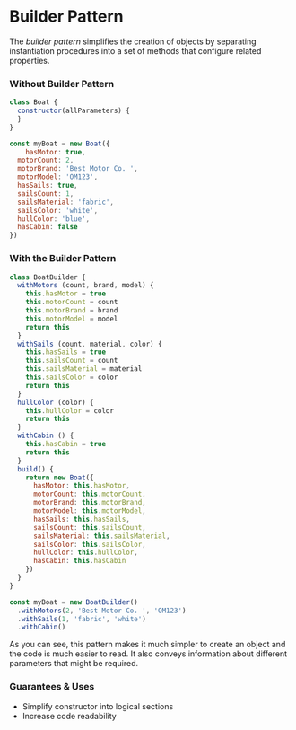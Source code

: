 # Builder Pattern

The *builder pattern* simplifies the creation of objects by separating instantiation procedures into a set of methods that configure related properties.

### Without Builder Pattern

```jsx
class Boat {
  constructor(allParameters) {
  }
}

const myBoat = new Boat({
	hasMotor: true,
  motorCount: 2,
  motorBrand: 'Best Motor Co. ',
  motorModel: 'OM123',
  hasSails: true,
  sailsCount: 1,
  sailsMaterial: 'fabric',
  sailsColor: 'white',
  hullColor: 'blue',
  hasCabin: false
})
```

### With the Builder Pattern

```jsx
class BoatBuilder {
  withMotors (count, brand, model) {
    this.hasMotor = true
    this.motorCount = count
    this.motorBrand = brand
    this.motorModel = model
    return this
  }
  withSails (count, material, color) {
    this.hasSails = true
    this.sailsCount = count
    this.sailsMaterial = material
    this.sailsColor = color
    return this
  }
  hullColor (color) {
    this.hullColor = color
    return this
  }
  withCabin () {
    this.hasCabin = true
    return this
  }
  build() {
    return new Boat({
      hasMotor: this.hasMotor,
      motorCount: this.motorCount,
      motorBrand: this.motorBrand,
      motorModel: this.motorModel,
      hasSails: this.hasSails,
      sailsCount: this.sailsCount,
      sailsMaterial: this.sailsMaterial,
      sailsColor: this.sailsColor,
      hullColor: this.hullColor,
      hasCabin: this.hasCabin
    })
  }
}

const myBoat = new BoatBuilder()
  .withMotors(2, 'Best Motor Co. ', 'OM123')
  .withSails(1, 'fabric', 'white')
  .withCabin()
```

As you can see, this pattern makes it much simpler to create an object and the code is much easier to read. It also conveys information about different parameters that might be required.

### Guarantees & Uses

- Simplify constructor into logical sections
- Increase code readability
